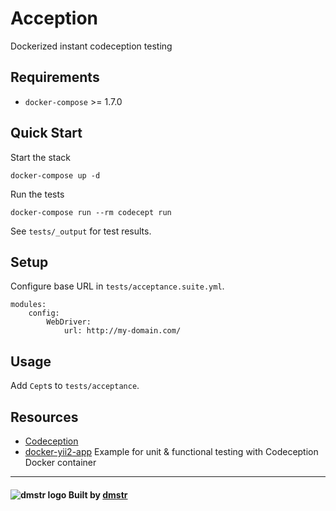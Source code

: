 Acception
=========

Dockerized instant codeception testing


Requirements
------------

- `docker-compose` >= 1.7.0

Quick Start
-----------

Start the stack

    docker-compose up -d

Run the tests    
    
    docker-compose run --rm codecept run
    
See `tests/_output` for test results.    


Setup
-----

Configure base URL in `tests/acceptance.suite.yml`.

```
modules:
    config:
        WebDriver:
            url: http://my-domain.com/
```


Usage
-----

Add `Cept`s to `tests/acceptance`.


Resources
---------

- [Codeception](http://codeception.com)
- [docker-yii2-app](https://github.com/dmstr/docker-yii2-app) Example for unit & functional testing with Codeception Docker container

---

#### ![dmstr logo](http://t.phundament.com/dmstr-16-cropped.png) Built by [dmstr](http://diemeisterei.de)
